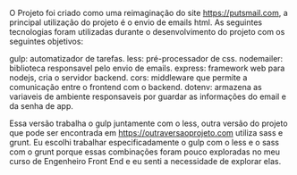 O Projeto foi criado como uma reimaginação do site https://putsmail.com, a principal utilização do projeto é o envio de emails html.
As seguintes tecnologias foram utilizadas durante o desenvolvimento do projeto com os seguintes objetivos:

gulp: automatizador de tarefas.
less: pré-processador de css.
nodemailer: biblioteca responsavel pelo envio de emails.
express: framework web para nodejs, cria o servidor backend.
cors: middleware que permite a comunicação entre o frontend com o backend.
dotenv: armazena as variaveis de ambiente responsaveis por guardar as informações do email e da senha de app.

Essa versão trabalha o gulp juntamente com o less, outra versão do projeto que pode ser encontrada em https://outraversaoprojeto.com utiliza sass e grunt.
Eu escolhi trabalhar especificadamente o gulp com o less e o sass com o grunt porque essas combinações foram pouco exploradas no meu curso de Engenheiro Front End e eu senti a necessidade de explorar elas.
